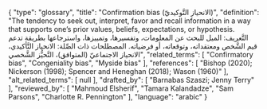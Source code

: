 {
    "type": "glossary",
    "title": "Confirmation bias (الانحياز التَّوكيديّ)",
    "definition": "The tendency to seek out, interpret, favor and recall information in a way that supports one’s prior values, beliefs, expectations, or hypothesis. التَّعريف: الميل للبحث عن المعلومات، وتفسيرها، وتمييزها، واسترجاعها بطريقة تدعم قيم الشَّخص ومعتقداته، وتوقعاته، أو فرضياته. المصطلحات ذات الصِّلة: الانحياز التَّأكيدي، الانحياز الاجتماعيّ (المتوافق)، التَّحيُّز الشَّخصي",
    "related_terms": [
        "Confirmatory bias",
        "Congeniality bias",
        "Myside bias"
    ],
    "references": [
        "Bishop (2020); Nickerson (1998); Spencer and Heneghan (2018); Wason (1960)"
    ],
    "alt_related_terms": [
        null
    ],
    "drafted_by": [
        "Barnabas Szaszi; Jenny Terry"
    ],
    "reviewed_by": [
        "Mahmoud Elsherif",
        "Tamara Kalandadze",
        "Sam Parsons",
        "Charlotte R. Pennington"
    ],
    "language": "arabic"
}